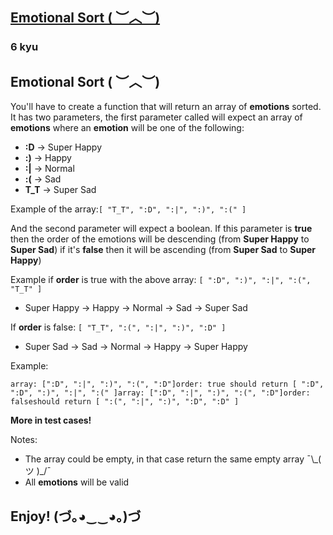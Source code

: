 <h2><a href=https://www.codewars.com/kata/5a86073fb17101e453000258/train/python target="_blank">Emotional Sort ( ︶︿︶)</a></h2><h3>6 kyu</h3><h2 id="emotional-sort--︶︿︶">Emotional Sort ( ︶︿︶)</h2><p>You'll have to create a function that will return an array of <strong>emotions</strong> sorted. It has two parameters, the first parameter called will expect an array of <strong>emotions</strong> where an <strong>emotion</strong> will be one of the following:</p><ul><li><strong>:D</strong> -&gt; Super Happy</li><li><strong>:)</strong> -&gt; Happy</li><li><strong>:|</strong> -&gt; Normal</li><li><strong>:(</strong> -&gt; Sad</li><li><strong>T_T</strong> -&gt; Super Sad</li></ul><p>Example of the array:<code>[ "T_T", ":D", ":|", ":)", ":(" ]</code></p><p>And the second parameter will expect a boolean. If this parameter is <strong>true</strong> then the order of the emotions will be descending (from <strong>Super Happy</strong> to <strong>Super Sad</strong>) if it's <strong>false</strong> then it will be ascending (from <strong>Super Sad</strong> to <strong>Super Happy</strong>)</p><p>Example if <strong>order</strong> is true with the above array: <code>[ ":D", ":)", ":|", ":(", "T_T" ]</code></p><ul><li>Super Happy -&gt; Happy -&gt; Normal -&gt; Sad -&gt; Super Sad</li></ul><p>If <strong>order</strong> is false: <code>[ "T_T", ":(", ":|", ":)", ":D" ]</code></p><ul><li>Super Sad -&gt; Sad -&gt; Normal -&gt; Happy -&gt; Super Happy</li></ul><p>Example:</p><pre><code>array: [":D", ":|", ":)", ":(", ":D"]order: true should return [ ":D", ":D", ":)", ":|", ":(" ]array: [":D", ":|", ":)", ":(", ":D"]order: falseshould return [ ":(", ":|", ":)", ":D", ":D" ]</code></pre><p><strong>More in test cases!</strong></p><p>Notes:</p><ul><li>The array could be empty, in that case return the same empty array ¯\_( ツ )_/¯</li><li>All <strong>emotions</strong> will be valid</li></ul><h2 id="enjoy-づ｡◕◕｡づ">Enjoy! (づ｡◕‿‿◕｡)づ</h2>